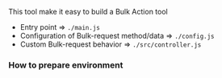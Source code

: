 This tool make it easy to build a Bulk Action tool

- Entry point => `./main.js`
- Configuration of Bulk-request method/data => `./config.js`
- Custom Bulk-request behavior  => `./src/controller.js`

### How to prepare environment
